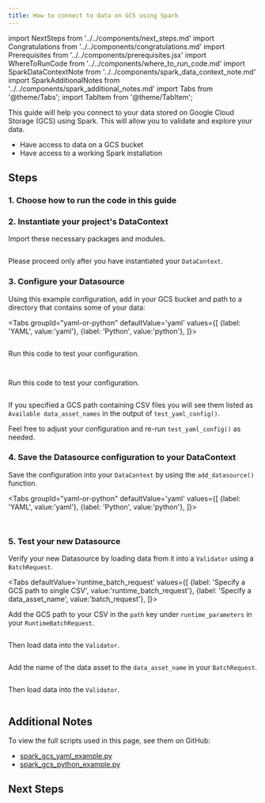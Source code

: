 ```yaml
---
title: How to connect to data on GCS using Spark
---
```


import NextSteps from '../../components/next_steps.md'
import Congratulations from '../../components/congratulations.md'
import Prerequisites from '../../components/prerequisites.jsx'
import WhereToRunCode from '../../components/where_to_run_code.md'
import SparkDataContextNote from '../../components/spark_data_context_note.md'
import SparkAdditionalNotes from '../../components/spark_additional_notes.md'
import Tabs from '@theme/Tabs';
import TabItem from '@theme/TabItem';

This guide will help you connect to your data stored on Google Cloud Storage (GCS) using Spark.
This will allow you to validate and explore your data.

<Prerequisites>

- Have access to data on a GCS bucket
- Have access to a working Spark installation

</Prerequisites>

## Steps

### 1. Choose how to run the code in this guide

<WhereToRunCode />

### 2. Instantiate your project's DataContext

Import these necessary packages and modules.

```python file=../../../../../tests/integration/docusaurus/connecting_to_your_data/cloud/gcs/spark/inferred_and_runtime_yaml_example.py#L3-L6
```

<SparkDataContextNote />

Please proceed only after you have instantiated your `DataContext`.

### 3. Configure your Datasource

Using this example configuration, add in your GCS bucket and path to a directory that contains some of your data:

<Tabs
  groupId="yaml-or-python"
  defaultValue='yaml'
  values={[
  {label: 'YAML', value:'yaml'},
  {label: 'Python', value:'python'},
  ]}>
  <TabItem value="yaml">

```python file=../../../../../tests/integration/docusaurus/connecting_to_your_data/cloud/gcs/spark/inferred_and_runtime_yaml_example.py#L23-L42
```

Run this code to test your configuration.

```python file=../../../../../tests/integration/docusaurus/connecting_to_your_data/cloud/gcs/spark/inferred_and_runtime_yaml_example.py#L52
```

</TabItem>
<TabItem value="python">

```python file=../../../../../tests/integration/docusaurus/connecting_to_your_data/cloud/gcs/spark/inferred_and_runtime_python_example.py#L21-L42
```

Run this code to test your configuration.

```python file=../../../../../tests/integration/docusaurus/connecting_to_your_data/cloud/gcs/spark/inferred_and_runtime_python_example.py#L53
```

</TabItem>
</Tabs>

If you specified a GCS path containing CSV files you will see them listed as `Available data_asset_names` in the output of `test_yaml_config()`.

Feel free to adjust your configuration and re-run `test_yaml_config()` as needed.

### 4. Save the Datasource configuration to your DataContext

Save the configuration into your `DataContext` by using the `add_datasource()` function.

<Tabs
  groupId="yaml-or-python"
  defaultValue='yaml'
  values={[
  {label: 'YAML', value:'yaml'},
  {label: 'Python', value:'python'},
  ]}>
  <TabItem value="yaml">

```python file=../../../../../tests/integration/docusaurus/connecting_to_your_data/cloud/gcs/spark/inferred_and_runtime_yaml_example.py#L54
```

</TabItem>
<TabItem value="python">

```python file=../../../../../tests/integration/docusaurus/connecting_to_your_data/cloud/gcs/spark/inferred_and_runtime_python_example.py#L55
```

</TabItem>
</Tabs>

### 5. Test your new Datasource

Verify your new Datasource by loading data from it into a `Validator` using a `BatchRequest`.

<Tabs
  defaultValue='runtime_batch_request'
  values={[
  {label: 'Specify a GCS path to single CSV', value:'runtime_batch_request'},
  {label: 'Specify a data_asset_name', value:'batch_request'},
  ]}>
  <TabItem value="runtime_batch_request">

Add the GCS path to your CSV in the `path` key under `runtime_parameters` in your `RuntimeBatchRequest`.

```python file=../../../../../tests/integration/docusaurus/connecting_to_your_data/cloud/gcs/spark/inferred_and_runtime_yaml_example.py#L57-L63
```
Then load data into the `Validator`.
```python file=../../../../../tests/integration/docusaurus/connecting_to_your_data/cloud/gcs/spark/inferred_and_runtime_yaml_example.py#L71-L77
```

  </TabItem>
  <TabItem value="batch_request">

Add the name of the data asset to the `data_asset_name` in your `BatchRequest`.

```python file=../../../../../tests/integration/docusaurus/connecting_to_your_data/cloud/gcs/spark/inferred_and_runtime_yaml_example.py#L83-L88
```
Then load data into the `Validator`.
```python file=../../../../../tests/integration/docusaurus/connecting_to_your_data/cloud/gcs/spark/inferred_and_runtime_yaml_example.py#L96-L102
```

  </TabItem>
</Tabs>


<Congratulations />

## Additional Notes

<SparkAdditionalNotes />

To view the full scripts used in this page, see them on GitHub:

- [spark_gcs_yaml_example.py](https://github.com/great-expectations/great_expectations/blob/develop/tests/integration/docusaurus/connecting_to_your_data/cloud/gcs/spark/inferred_and_runtime_yaml_example.py)
- [spark_gcs_python_example.py](https://github.com/great-expectations/great_expectations/blob/develop/tests/integration/docusaurus/connecting_to_your_data/cloud/gcs/spark/inferred_and_runtime_python_example.py)

## Next Steps

<NextSteps />


